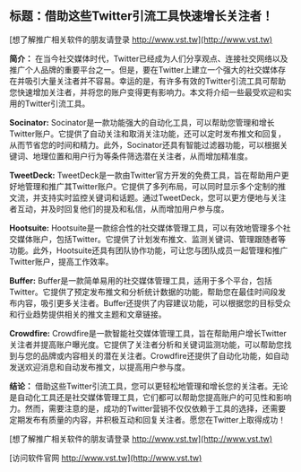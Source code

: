 ## **标题：借助这些Twitter引流工具快速增长关注者！**

[想了解推广相关软件的朋友请登录 http://www.vst.tw](http://www.vst.tw)

**简介：**
在当今社交媒体时代，Twitter已经成为人们分享观点、连接社交网络以及推广个人品牌的重要平台之一。但是，要在Twitter上建立一个强大的社交媒体存在并吸引大量关注者并不容易。幸运的是，有许多有效的Twitter引流工具可帮助您快速增加关注者，并将您的账户变得更有影响力。本文将介绍一些最受欢迎和实用的Twitter引流工具。

**Socinator:**
Socinator是一款功能强大的自动化工具，可以帮助您管理和增长Twitter账户。它提供了自动关注和取消关注功能，还可以定时发布推文和回复，从而节省您的时间和精力。此外，Socinator还具有智能过滤器功能，可以根据关键词、地理位置和用户行为等条件筛选潜在关注者，从而增加精准度。

**TweetDeck:**
TweetDeck是一款由Twitter官方开发的免费工具，旨在帮助用户更好地管理和推广其Twitter账户。它提供了多列布局，可以同时显示多个定制的推文流，并支持实时监控关键词和话题。通过TweetDeck，您可以更方便地与关注者互动，并及时回复他们的提及和私信，从而增加用户参与度。

**Hootsuite:**
Hootsuite是一款综合性的社交媒体管理工具，可以有效地管理多个社交媒体账户，包括Twitter。它提供了计划发布推文、监测关键词、管理跟随者等功能。此外，Hootsuite还具有团队协作功能，可让您与团队成员一起管理和推广Twitter账户，提高工作效率。

**Buffer:**
Buffer是一款简单易用的社交媒体管理工具，适用于多个平台，包括Twitter。它提供了预定发布推文和分析统计数据的功能，帮助您在最佳时间段发布内容，吸引更多关注者。Buffer还提供了内容建议功能，可以根据您的目标受众和行业趋势提供相关的推文主题和文章链接。

**Crowdfire:**
Crowdfire是一款智能社交媒体管理工具，旨在帮助用户增长Twitter关注者并提高账户曝光度。它提供了关注者分析和关键词监测功能，可以帮助您找到与您的品牌或内容相关的潜在关注者。Crowdfire还提供了自动化功能，如自动发送欢迎消息和自动发布推文，以提高用户参与度。

**结论：**
借助这些Twitter引流工具，您可以更轻松地管理和增长您的关注者。无论是自动化工具还是社交媒体管理工具，它们都可以帮助您提高账户的可见性和影响力。然而，需要注意的是，成功的Twitter营销不仅仅依赖于工具的选择，还需要定期发布有质量的内容，并积极互动和回复关注者。愿您在Twitter上取得成功！

[想了解推广相关软件的朋友请登录 http://www.vst.tw](http://www.vst.tw)


[访问软件官网 http://www.vst.tw](http://www.vst.tw)
